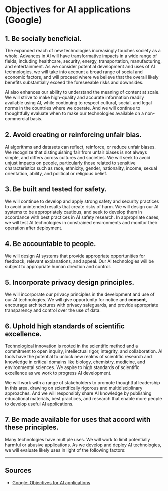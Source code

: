 # Objectives for AI applications (Google)

## 1. Be socially beneficial.
The expanded reach of new technologies increasingly touches society as a whole. Advances in AI will have transformative impacts in a wide range of fields, including healthcare, security, energy, transportation, manufacturing, and entertainment. As we consider potential development and uses of AI technologies, we will take into account a broad range of social and economic factors, and will proceed where we believe that the overall likely benefits substantially exceed the foreseeable risks and downsides.

AI also enhances our ability to understand the meaning of content at scale. We will strive to make high-quality and accurate information readily available using AI, while continuing to respect cultural, social, and legal norms in the countries where we operate. And we will continue to thoughtfully evaluate when to make our technologies available on a non-commercial basis.

## 2. Avoid creating or reinforcing unfair bias.
AI algorithms and datasets can reflect, reinforce, or reduce unfair biases. We recognize that distinguishing fair from unfair biases is not always simple, and differs across cultures and societies. We will seek to avoid unjust impacts on people, particularly those related to sensitive characteristics such as race, ethnicity, gender, nationality, income, sexual orientation, ability, and political or religious belief.

## 3. Be built and tested for safety.
We will continue to develop and apply strong safety and security practices to avoid unintended results that create risks of harm. We will design our AI systems to be appropriately cautious, and seek to develop them in accordance with best practices in AI safety research. In appropriate cases, we will test AI technologies in constrained environments and monitor their operation after deployment.

## 4. Be accountable to people.
We will design AI systems that provide appropriate opportunities for feedback, relevant explanations, and appeal. Our AI technologies will be subject to appropriate human direction and control.

## 5. Incorporate privacy design principles.
We will incorporate our privacy principles in the development and use of our AI technologies. We will give opportunity for notice and **consent**, encourage architectures with privacy safeguards, and provide appropriate transparency and control over the use of data.

## 6. Uphold high standards of scientific excellence.
Technological innovation is rooted in the scientific method and a commitment to open inquiry, intellectual rigor, integrity, and collaboration. AI tools have the potential to unlock new realms of scientific research and knowledge in critical domains like biology, chemistry, medicine, and environmental sciences. We aspire to high standards of scientific excellence as we work to progress AI development.

We will work with a range of stakeholders to promote thoughtful leadership in this area, drawing on scientifically rigorous and multidisciplinary approaches. And we will responsibly share AI knowledge by publishing educational materials, best practices, and research that enable more people to develop useful AI applications.

## 7. Be made available for uses that accord with these principles.
Many technologies have multiple uses. We will work to limit potentially harmful or abusive applications. As we develop and deploy AI technologies, we will evaluate likely uses in light of the following factors:

---
## Sources

- [Google: Objectives for AI applications](https://ai.google/responsibility/principles/)

